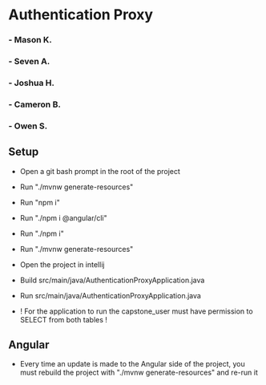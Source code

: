 # Authentication Proxy
### - Mason K.
### - Seven A.
### - Joshua H.
### - Cameron B.
### - Owen S.

## Setup
- Open a git bash prompt in the root of the project
- Run "./mvnw generate-resources"
- Run "npm i"
- Run "./npm i @angular/cli"
- Run "./npm i"
- Run "./mvnw generate-resources"
- Open the project in intellij
- Build src/main/java/AuthenticationProxyApplication.java
- Run src/main/java/AuthenticationProxyApplication.java

- ! For the application to run the capstone_user must have permission to SELECT from both tables !

## Angular
- Every time an update is made to the Angular side of the project, you must rebuild the project with "./mvnw generate-resources" and re-run it
